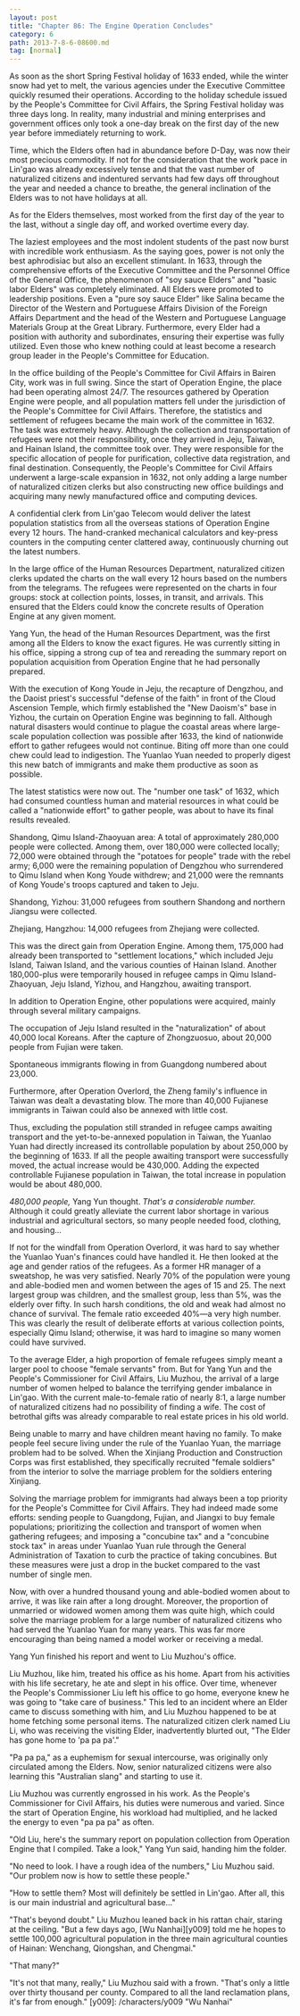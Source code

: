 ```yaml
---
layout: post
title: "Chapter 86: The Engine Operation Concludes"
category: 6
path: 2013-7-8-6-08600.md
tag: [normal]
---
```


As soon as the short Spring Festival holiday of 1633 ended, while the winter snow had yet to melt, the various agencies under the Executive Committee quickly resumed their operations. According to the holiday schedule issued by the People's Committee for Civil Affairs, the Spring Festival holiday was three days long. In reality, many industrial and mining enterprises and government offices only took a one-day break on the first day of the new year before immediately returning to work.

Time, which the Elders often had in abundance before D-Day, was now their most precious commodity. If not for the consideration that the work pace in Lin'gao was already excessively tense and that the vast number of naturalized citizens and indentured servants had few days off throughout the year and needed a chance to breathe, the general inclination of the Elders was to not have holidays at all.

As for the Elders themselves, most worked from the first day of the year to the last, without a single day off, and worked overtime every day.

The laziest employees and the most indolent students of the past now burst with incredible work enthusiasm. As the saying goes, power is not only the best aphrodisiac but also an excellent stimulant. In 1633, through the comprehensive efforts of the Executive Committee and the Personnel Office of the General Office, the phenomenon of "soy sauce Elders" and "basic labor Elders" was completely eliminated. All Elders were promoted to leadership positions. Even a "pure soy sauce Elder" like Salina became the Director of the Western and Portuguese Affairs Division of the Foreign Affairs Department and the head of the Western and Portuguese Language Materials Group at the Great Library. Furthermore, every Elder had a position with authority and subordinates, ensuring their expertise was fully utilized. Even those who knew nothing could at least become a research group leader in the People's Committee for Education.

In the office building of the People's Committee for Civil Affairs in Bairen City, work was in full swing. Since the start of Operation Engine, the place had been operating almost 24/7. The resources gathered by Operation Engine were people, and all population matters fell under the jurisdiction of the People's Committee for Civil Affairs. Therefore, the statistics and settlement of refugees became the main work of the committee in 1632. The task was extremely heavy. Although the collection and transportation of refugees were not their responsibility, once they arrived in Jeju, Taiwan, and Hainan Island, the committee took over. They were responsible for the specific allocation of people for purification, collective data registration, and final destination. Consequently, the People's Committee for Civil Affairs underwent a large-scale expansion in 1632, not only adding a large number of naturalized citizen clerks but also constructing new office buildings and acquiring many newly manufactured office and computing devices.

A confidential clerk from Lin'gao Telecom would deliver the latest population statistics from all the overseas stations of Operation Engine every 12 hours. The hand-cranked mechanical calculators and key-press counters in the computing center clattered away, continuously churning out the latest numbers.

In the large office of the Human Resources Department, naturalized citizen clerks updated the charts on the wall every 12 hours based on the numbers from the telegrams. The refugees were represented on the charts in four groups: stock at collection points, losses, in transit, and arrivals. This ensured that the Elders could know the concrete results of Operation Engine at any given moment.

Yang Yun, the head of the Human Resources Department, was the first among all the Elders to know the exact figures. He was currently sitting in his office, sipping a strong cup of tea and rereading the summary report on population acquisition from Operation Engine that he had personally prepared.

With the execution of Kong Youde in Jeju, the recapture of Dengzhou, and the Daoist priest's successful "defense of the faith" in front of the Cloud Ascension Temple, which firmly established the "New Daoism's" base in Yizhou, the curtain on Operation Engine was beginning to fall. Although natural disasters would continue to plague the coastal areas where large-scale population collection was possible after 1633, the kind of nationwide effort to gather refugees would not continue. Biting off more than one could chew could lead to indigestion. The Yuanlao Yuan needed to properly digest this new batch of immigrants and make them productive as soon as possible.

The latest statistics were now out. The "number one task" of 1632, which had consumed countless human and material resources in what could be called a "nationwide effort" to gather people, was about to have its final results revealed.

Shandong, Qimu Island-Zhaoyuan area: A total of approximately 280,000 people were collected. Among them, over 180,000 were collected locally; 72,000 were obtained through the "potatoes for people" trade with the rebel army; 6,000 were the remaining population of Dengzhou who surrendered to Qimu Island when Kong Youde withdrew; and 21,000 were the remnants of Kong Youde's troops captured and taken to Jeju.

Shandong, Yizhou: 31,000 refugees from southern Shandong and northern Jiangsu were collected.

Zhejiang, Hangzhou: 14,000 refugees from Zhejiang were collected.

This was the direct gain from Operation Engine. Among them, 175,000 had already been transported to "settlement locations," which included Jeju Island, Taiwan Island, and the various counties of Hainan Island. Another 180,000-plus were temporarily housed in refugee camps in Qimu Island-Zhaoyuan, Jeju Island, Yizhou, and Hangzhou, awaiting transport.

In addition to Operation Engine, other populations were acquired, mainly through several military campaigns.

The occupation of Jeju Island resulted in the "naturalization" of about 40,000 local Koreans. After the capture of Zhongzuosuo, about 20,000 people from Fujian were taken.

Spontaneous immigrants flowing in from Guangdong numbered about 23,000.

Furthermore, after Operation Overlord, the Zheng family's influence in Taiwan was dealt a devastating blow. The more than 40,000 Fujianese immigrants in Taiwan could also be annexed with little cost.

Thus, excluding the population still stranded in refugee camps awaiting transport and the yet-to-be-annexed population in Taiwan, the Yuanlao Yuan had directly increased its controllable population by about 250,000 by the beginning of 1633. If all the people awaiting transport were successfully moved, the actual increase would be 430,000. Adding the expected controllable Fujianese population in Taiwan, the total increase in population would be about 480,000.

*480,000 people,* Yang Yun thought. *That's a considerable number.* Although it could greatly alleviate the current labor shortage in various industrial and agricultural sectors, so many people needed food, clothing, and housing...

If not for the windfall from Operation Overlord, it was hard to say whether the Yuanlao Yuan's finances could have handled it. He then looked at the age and gender ratios of the refugees. As a former HR manager of a sweatshop, he was very satisfied. Nearly 70% of the population were young and able-bodied men and women between the ages of 15 and 25. The next largest group was children, and the smallest group, less than 5%, was the elderly over fifty. In such harsh conditions, the old and weak had almost no chance of survival. The female ratio exceeded 40%—a very high number. This was clearly the result of deliberate efforts at various collection points, especially Qimu Island; otherwise, it was hard to imagine so many women could have survived.

To the average Elder, a high proportion of female refugees simply meant a larger pool to choose "female servants" from. But for Yang Yun and the People's Commissioner for Civil Affairs, Liu Muzhou, the arrival of a large number of women helped to balance the terrifying gender imbalance in Lin'gao. With the current male-to-female ratio of nearly 8:1, a large number of naturalized citizens had no possibility of finding a wife. The cost of betrothal gifts was already comparable to real estate prices in his old world.

Being unable to marry and have children meant having no family. To make people feel secure living under the rule of the Yuanlao Yuan, the marriage problem had to be solved. When the Xinjiang Production and Construction Corps was first established, they specifically recruited "female soldiers" from the interior to solve the marriage problem for the soldiers entering Xinjiang.

Solving the marriage problem for immigrants had always been a top priority for the People's Committee for Civil Affairs. They had indeed made some efforts: sending people to Guangdong, Fujian, and Jiangxi to buy female populations; prioritizing the collection and transport of women when gathering refugees; and imposing a "concubine tax" and a "concubine stock tax" in areas under Yuanlao Yuan rule through the General Administration of Taxation to curb the practice of taking concubines. But these measures were just a drop in the bucket compared to the vast number of single men.

Now, with over a hundred thousand young and able-bodied women about to arrive, it was like rain after a long drought. Moreover, the proportion of unmarried or widowed women among them was quite high, which could solve the marriage problem for a large number of naturalized citizens who had served the Yuanlao Yuan for many years. This was far more encouraging than being named a model worker or receiving a medal.

Yang Yun finished his report and went to Liu Muzhou's office.

Liu Muzhou, like him, treated his office as his home. Apart from his activities with his life secretary, he ate and slept in his office. Over time, whenever the People's Commissioner Liu left his office to go home, everyone knew he was going to "take care of business." This led to an incident where an Elder came to discuss something with him, and Liu Muzhou happened to be at home fetching some personal items. The naturalized citizen clerk named Liu Li, who was receiving the visiting Elder, inadvertently blurted out, "The Elder has gone home to 'pa pa pa'."

"Pa pa pa," as a euphemism for sexual intercourse, was originally only circulated among the Elders. Now, senior naturalized citizens were also learning this "Australian slang" and starting to use it.

Liu Muzhou was currently engrossed in his work. As the People's Commissioner for Civil Affairs, his duties were numerous and varied. Since the start of Operation Engine, his workload had multiplied, and he lacked the energy to even "pa pa pa" as often.

"Old Liu, here's the summary report on population collection from Operation Engine that I compiled. Take a look," Yang Yun said, handing him the folder.

"No need to look. I have a rough idea of the numbers," Liu Muzhou said. "Our problem now is how to settle these people."

"How to settle them? Most will definitely be settled in Lin'gao. After all, this is our main industrial and agricultural base..."

"That's beyond doubt." Liu Muzhou leaned back in his rattan chair, staring at the ceiling. "But a few days ago, [Wu Nanhai][y009] told me he hopes to settle 100,000 agricultural population in the three main agricultural counties of Hainan: Wenchang, Qiongshan, and Chengmai."

"That many?"

"It's not that many, really," Liu Muzhou said with a frown. "That's only a little over thirty thousand per county. Compared to all the land reclamation plans, it's far from enough."
[y009]: /characters/y009 "Wu Nanhai"